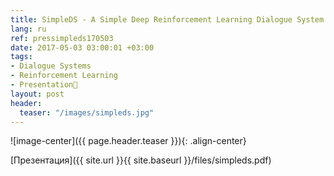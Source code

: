 ```yaml
---
title: SimpleDS - A Simple Deep Reinforcement Learning Dialogue System
lang: ru
ref: pressimpleds170503
date: 2017-05-03 03:00:01 +03:00
tags:
- Dialogue Systems
- Reinforcement Learning
- Presentation🎯
layout: post
header:
  teaser: "/images/simpleds.jpg"
---
```


![image-center]({{ page.header.teaser }}){: .align-center}

[Презентация]({{ site.url }}{{ site.baseurl }}/files/simpleds.pdf)

